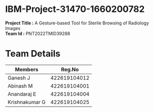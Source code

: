 # IBM-Project-31470-1660200782

**Project Title :** A Gesture-based Tool for Sterile Browsing of Radiology Images  
**Team Id :** PNT2022TMID39288

# Team Details

Members | Reg.No
---------- | ----------
Ganesh J | 422619104012
Abinash M | 422619104001
Anandaraj E | 422619104004
Krishnakumar G | 422619104025

